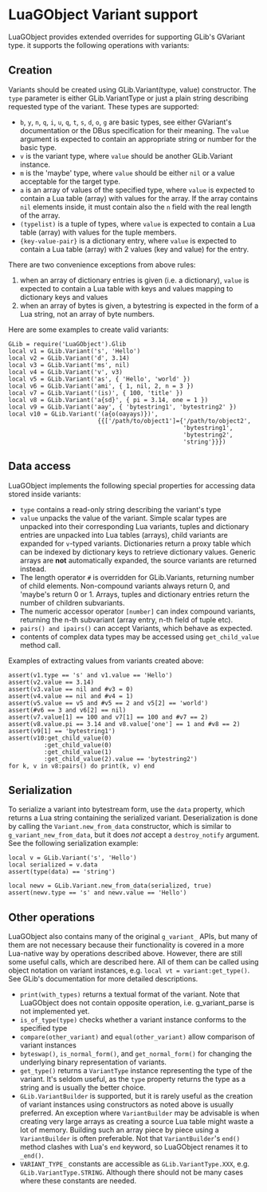 # LuaGObject Variant support

LuaGObject provides extended overrides for supporting GLib's GVariant type.
it supports the following operations with variants:

## Creation

Variants should be created using GLib.Variant(type, value)
constructor. The `type` parameter is either GLib.VariantType or just a plain
string describing requested type of the variant. These types are supported:

- `b`, `y`, `n`, `q`, `i`, `u`, `q`, `t`, `s`, `d`, `o`, `g` are basic
  types, see either GVariant's documentation or the DBus specification
  for their meaning. The `value` argument is expected to contain an
  appropriate string or number for the basic type.
- `v` is the variant type, where `value` should be another GLib.Variant
  instance.
- `m` is the 'maybe' type, where `value` should be either `nil` or a value
  acceptable for the target type.
- `a` is an array of values of the specified type, where `value` is expected to
  contain a Lua table (array) with values for the array. If the array
  contains `nil` elements inside, it must contain also the `n` field with
  the real length of the array.
- `(typelist)` is a tuple of types, where `value` is expected to contain
  a Lua table (array) with values for the tuple members.
- `{key-value-pair}` is a dictionary entry, where `value` is expected to contain
  a Lua table (array) with 2 values (key and value) for the entry.

There are two convenience exceptions from above rules:

1. when an array of dictionary entries is given (i.e. a dictionary), `value`
   is expected to contain a Lua table with keys and values mapping to
   dictionary keys and values
2. when an array of bytes is given, a bytestring is expected in the form of
   a Lua string, not an array of byte numbers.

Here are some examples to create valid variants:

    GLib = require('LuaGObject').Glib
    local v1 = GLib.Variant('s', 'Hello')
    local v2 = GLib.Variant('d', 3.14)
    local v3 = GLib.Variant('ms', nil)
    local v4 = GLib.Variant('v', v3)
    local v5 = GLib.Variant('as', { 'Hello', 'world' })
    local v6 = GLib.Variant('ami', { 1, nil, 2, n = 3 })
    local v7 = GLib.Variant('(is)', { 100, 'title' })
    local v8 = GLib.Variant('a{sd}', { pi = 3.14, one = 1 })
    local v9 = GLib.Variant('aay', { 'bytestring1', 'bytestring2' })
    local v10 = GLib.Variant('(a{o(oayays)})',
                             {{['/path/to/object1']={'/path/to/object2',
                                                     'bytestring1',
                                                     'bytestring2',
                                                     'string'}}})
## Data access

LuaGObject implements the following special properties for accessing data stored
inside variants:

- `type` contains a read-only string describing the variant's type
- `value` unpacks the value of the variant. Simple scalar types are
  unpacked into their corresponding Lua variants, tuples and
  dictionary entries are unpacked into Lua tables (arrays), child
  variants are expanded for `v`-typed variants. Dictionaries return
  a proxy table which can be indexed by dictionary keys to retrieve
  dictionary values. Generic arrays are __not__ automatically
  expanded, the source variants are returned instead.
- The length operator `#` is overridden for GLib.Variants,
  returning number of child elements. Non-compound variants always
  return 0, and 'maybe's return 0 or 1. Arrays, tuples and dictionary
  entries return the number of children subvariants.
- The numeric accessor operator `[number]` can index compound variants,
  returning the n-th subvariant (array entry, n-th field of tuple etc).
- `pairs() and ipairs()` can accept Variants, which behave as expected.
- contents of complex data types may be accessed using `get_child_value` method
  call.

Examples of extracting values from variants created above:

    assert(v1.type == 's' and v1.value == 'Hello')
    assert(v2.value == 3.14)
    assert(v3.value == nil and #v3 = 0)
    assert(v4.value == nil and #v4 = 1)
    assert(v5.value == v5 and #v5 == 2 and v5[2] == 'world')
    assert(#v6 == 3 and v6[2] == nil)
    assert(v7.value[1] == 100 and v7[1] == 100 and #v7 == 2)
    assert(v8.value.pi == 3.14 and v8.value['one'] == 1 and #v8 == 2)
    assert(v9[1] == 'bytestring1')
    assert(v10:get_child_value(0)
              :get_child_value(0)
              :get_child_value(1)
              :get_child_value(2).value == 'bytestring2')
    for k, v in v8:pairs() do print(k, v) end

## Serialization

To serialize a variant into bytestream form, use the `data` property, which
returns a Lua string containing the serialized variant. Deserialization is
done by calling the `Variant.new_from_data` constructor, which is similar to
`g_variant_new_from_data`, but it does _not_ accept a `destroy_notify`
argument. See the following serialization example:

    local v = GLib.Variant('s', 'Hello')
    local serialized = v.data
    assert(type(data) == 'string')
    
    local newv = GLib.Variant.new_from_data(serialized, true)
    assert(newv.type == 's' and newv.value == 'Hello')

## Other operations

LuaGObject also contains many of the original `g_variant_` APIs, but many of
them are not necessary because their functionality is covered in a more
Lua-native way by operations described above. However, there are still some
useful calls, which are described here. All of them can be called using object
notation on variant instances, e.g. `local vt = variant:get_type()`. See GLib's
documentation for more detailed descriptions.

- `print(with_types)` returns a textual format of the variant. Note
  that LuaGObject does not contain opposite operation, i.e. g_variant_parse
  is not implemented yet.
- `is_of_type(type)` checks whether a variant instance conforms to
  the specified type
- `compare(other_variant)` and `equal(other_variant)` allow comparison
  of variant instances
- `byteswap()`, `is_normal_form()`, and `get_normal_form()` for
  changing the underlying binary representation of variants.
- `get_type()` returns a `VariantType` instance representing the type
  of the variant. It's seldom useful, as the `type` property returns the type as
  a string and is usually the better choice.
- `GLib.VariantBuilder` is supported, but it is rarely useful as the creation
  of variant instances using constructors as noted above is usually preferred.
  An exception where `VariantBuilder` may be advisable is when creating very
  large arrays as creating a source Lua table might waste a lot of memory.
  Building such an array piece by piece using a `VariantBuilder` is often
  preferable. Not that `VariantBuilder`'s `end()` method clashes with Lua's
  `end` keyword, so LuaGObject renames it to `_end()`.
- `VARIANT_TYPE_` constants are accessible as `GLib.VariantType.XXX`,
  e.g. `GLib.VariantType.STRING`. Although there should not be many cases where
  these constants are needed.
